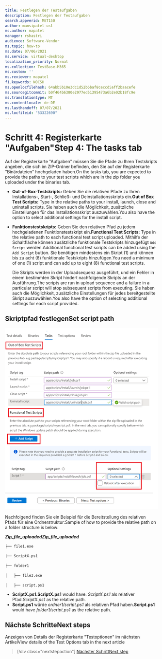```yaml
---
title: Festlegen der Testaufgaben
description: Festlegen der Testaufgaben
search.appverid: MET150
author: mansipatel-usl
ms.author: mapatel
manager: rshastri
audience: Software-Vendor
ms.topic: how-to
ms.date: 07/06/2021
ms.service: virtual-desktop
localization_priority: Normal
ms.collection: TestBase-M365
ms.custom: ''
ms.reviewer: mapatel
f1.keywords: NOCSH
ms.openlocfilehash: 64abb5b10e3dc1d52b6baf8ceccd5aff2baacefe
ms.sourcegitcommit: b0f464b6300e2977ed51395473a6b2e02b18fc9e
ms.translationtype: MT
ms.contentlocale: de-DE
ms.lasthandoff: 07/07/2021
ms.locfileid: "53322690"
---
```

# <a name="step-4-the-tasks-tab"></a><span data-ttu-id="ea872-103">Schritt 4: Registerkarte "Aufgaben"</span><span class="sxs-lookup"><span data-stu-id="ea872-103">Step 4: The tasks tab</span></span>

<span data-ttu-id="ea872-104">Auf der Registerkarte "Aufgaben" müssen Sie die Pfade zu Ihren Testskripts angeben, die sich im ZIP-Ordner befinden, den Sie auf der Registerkarte "Binärdateien" hochgeladen haben.</span><span class="sxs-lookup"><span data-stu-id="ea872-104">On the tasks tab, you are expected to provide the paths to your test scripts which are in the zip folder you uploaded under the binaries tab.</span></span>

  - <span data-ttu-id="ea872-105">**Out-of-Box-Testskripts:** Geben Sie die relativen Pfade zu Ihren Installations-, Start-, Schließ- und Deinstallationsskripts ein.</span><span class="sxs-lookup"><span data-stu-id="ea872-105">**Out of Box Test Scripts:** Type in the relative paths to your install, launch, close and uninstall scripts.</span></span> <span data-ttu-id="ea872-106">Sie haben auch die Möglichkeit, zusätzliche Einstellungen für das Installationsskript auszuwählen.</span><span class="sxs-lookup"><span data-stu-id="ea872-106">You also have the option to select additional settings for the install script.</span></span>
  - <span data-ttu-id="ea872-107">**Funktionstestskripts:** Geben Sie den relativen Pfad zu jedem hochgeladenen Funktionstestskript ein.</span><span class="sxs-lookup"><span data-stu-id="ea872-107">**Functional Test Scripts:** Type in the relative path to each functional test script uploaded.</span></span> <span data-ttu-id="ea872-108">Mithilfe der Schaltfläche können zusätzliche funktionale Testskripts hinzugefügt ```Add Script``` werden.</span><span class="sxs-lookup"><span data-stu-id="ea872-108">Additional functional test scripts can be added using the ```Add Script``` button.</span></span> <span data-ttu-id="ea872-109">Sie benötigen mindestens ein Skript (1) und können bis zu acht (8) funktionale Testskripts hinzufügen.</span><span class="sxs-lookup"><span data-stu-id="ea872-109">You need a minimum of one (1) script and can add up to eight (8) functional test scripts.</span></span> 
  
    <span data-ttu-id="ea872-110">Die Skripts werden in der Uploadsequenz ausgeführt, und ein Fehler in einem bestimmten Skript hindert nachfolgende Skripts an der Ausführung.</span><span class="sxs-lookup"><span data-stu-id="ea872-110">The scripts are run in upload sequence and a failure in a particular script will stop subsequent scripts from executing.</span></span>
    <span data-ttu-id="ea872-111">Sie haben auch die Möglichkeit, zusätzliche Einstellungen für jedes bereitgestellte Skript auszuwählen.</span><span class="sxs-lookup"><span data-stu-id="ea872-111">You also have the option of selecting additional settings for each script provided.</span></span>

## <a name="set-script-path"></a><span data-ttu-id="ea872-112">Skriptpfad festlegen</span><span class="sxs-lookup"><span data-stu-id="ea872-112">Set script path</span></span>

![Abbildung der Testaufgabe](Media/testtask.png)

<span data-ttu-id="ea872-114">Nachfolgend finden Sie ein Beispiel für die Bereitstellung des relativen Pfads für eine Ordnerstruktur:</span><span class="sxs-lookup"><span data-stu-id="ea872-114">Sample of how to provide the relative path on a folder structure is below:</span></span>

<span data-ttu-id="ea872-115">_**Zip_file_uploaded**_</span><span class="sxs-lookup"><span data-stu-id="ea872-115">_**Zip_file_uploaded**_</span></span>
~~~
├── file1.exe

├── ScriptX.ps1

├── folder1

│   ├── file3.exe

│   ├── script.ps1
~~~
  - <span data-ttu-id="ea872-116">**ScriptX.ps1.**</span><span class="sxs-lookup"><span data-stu-id="ea872-116">**ScriptX.ps1** would have.</span></span> <span data-ttu-id="ea872-117">_ScriptX.ps1_ als relativer Pfad.</span><span class="sxs-lookup"><span data-stu-id="ea872-117">_ScriptX.ps1_ as the relative path.</span></span>
  - <span data-ttu-id="ea872-118">**Script.ps1** würde _ordner1/script.ps1_ als relativen Pfad haben.</span><span class="sxs-lookup"><span data-stu-id="ea872-118">**Script.ps1** would have _folder1/script.ps1_ as the relative path.</span></span>


## <a name="next-steps"></a><span data-ttu-id="ea872-119">Nächste Schritte</span><span class="sxs-lookup"><span data-stu-id="ea872-119">Next steps</span></span>

<span data-ttu-id="ea872-120">Anzeigen von Details der Registerkarte "Testoptionen" im nächsten Artikel</span><span class="sxs-lookup"><span data-stu-id="ea872-120">View details of the Test Options tab in the next article</span></span> 
> [!div class="nextstepaction"]
> [<span data-ttu-id="ea872-121">Nächster Schritt</span><span class="sxs-lookup"><span data-stu-id="ea872-121">Next step</span></span>](testoptions.md)
